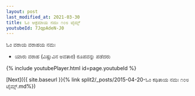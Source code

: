 ```yaml
---
layout: post
last_modified_at: 2021-03-30
title: ಓಂ ಆಶ್ರಮಾಯ ನಮಃ ೧೦೮ ಟೈಮ್ಸ್
youtubeId: 7JqpAdeN-J0
---
```

 
 
 ಓಂ ವರಾಯ ವರಾಹಯ ನಮಃ  
 
 -  ಯಾರು ವರಾಹ (ವಿಷ್ಣುವಿನ ಅವತಾರ) ರೂಪವನ್ನು ಪಡೆದರು 
 
  
 
  
 
 
 
 
 
 


{% include youtubePlayer.html id=page.youtubeId %}
 
[Next]({{ site.baseurl }}{% link  split2/_posts/2015-04-20-ಓಂ ಕಥಿತಾಯ ನಮಃ ೧೦೮ ಟೈಮ್ಸ್.md%})
 
